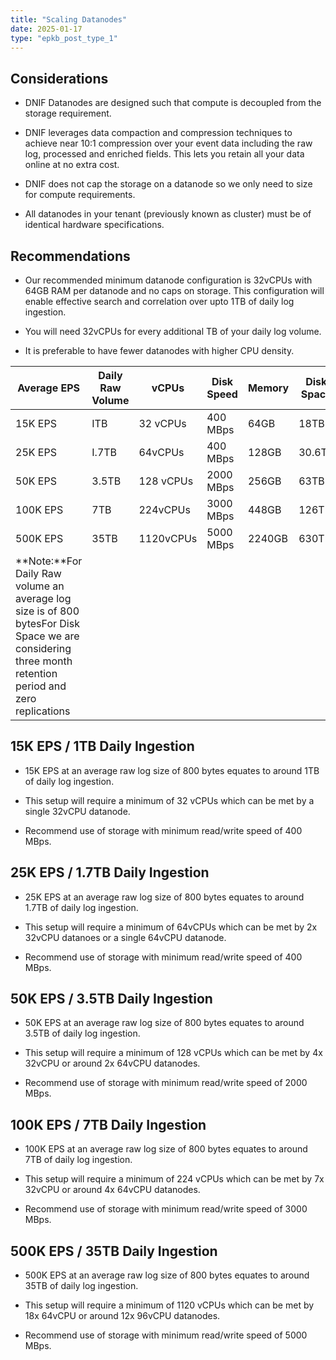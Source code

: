 ```yaml
---
title: "Scaling Datanodes"
date: 2025-01-17
type: "epkb_post_type_1"
---
```


## **Considerations**

- DNIF Datanodes are designed such that compute is decoupled from the storage requirement.

- DNIF leverages data compaction and compression techniques to achieve near 10:1 compression over your event data including the raw log, processed and enriched fields. This lets you retain all your data online at no extra cost.

- DNIF does not cap the storage on a datanode so we only need to size for compute requirements.

- All datanodes in your tenant (previously known as cluster) must be of identical hardware specifications.

## **Recommendations**

- Our recommended minimum datanode configuration is 32vCPUs with 64GB RAM per datanode and no caps on storage. This configuration will enable effective search and correlation over upto 1TB of daily log ingestion.

- You will need 32vCPUs for every additional TB of your daily log volume.

- It is preferable to have fewer datanodes with higher CPU density.

| **Average EPS** | **Daily Raw Volume** | **vCPUs** | **Disk Speed** | **Memory** | **Disk Space** |
| --- | --- | --- | --- | --- | --- |
| 15K EPS | ITB | 32 vCPUs | 400 MBps | 64GB | 18TB |
| 25K EPS | I.7TB | 64vCPUs | 400 MBps | 128GB | 30.6TB |
| 50K EPS | 3.5TB | 128 vCPUs | 2000 MBps | 256GB | 63TB |
| 100K EPS | 7TB | 224vCPUs | 3000 MBps | 448GB | 126TB |
| 500K EPS | 35TB | 1120vCPUs | 5000 MBps | 2240GB | 630TB |
| **Note:**For Daily Raw volume an average log size is of 800 bytesFor Disk Space we are considering three month retention period and zero replications |  |  |  |  |  |

## **15K EPS / 1TB Daily Ingestion**

- 15K EPS at an average raw log size of 800 bytes equates to around 1TB of daily log ingestion.

- This setup will require a minimum of 32 vCPUs which can be met by a single 32vCPU datanode.

- Recommend use of storage with minimum read/write speed of 400 MBps.

## **25K EPS / 1.7TB Daily Ingestion**

- 25K EPS at an average raw log size of 800 bytes equates to around 1.7TB of daily log ingestion.

- This setup will require a minimum of 64vCPUs which can be met by 2x 32vCPU datanoes or a single 64vCPU datanode.

- Recommend use of storage with minimum read/write speed of 400 MBps.

## **50K EPS / 3.5TB Daily Ingestion**

- 50K EPS at an average raw log size of 800 bytes equates to around 3.5TB of daily log ingestion.

- This setup will require a minimum of 128 vCPUs which can be met by 4x 32vCPU or around 2x 64vCPU datanodes.

- Recommend use of storage with minimum read/write speed of 2000 MBps.

## **100K EPS / 7TB Daily Ingestion**

- 100K EPS at an average raw log size of 800 bytes equates to around 7TB of daily log ingestion.

- This setup will require a minimum of 224 vCPUs which can be met by 7x 32vCPU or around 4x 64vCPU datanodes.

- Recommend use of storage with minimum read/write speed of 3000 MBps.

## **500K EPS / 35TB Daily Ingestion**

- 500K EPS at an average raw log size of 800 bytes equates to around 35TB of daily log ingestion.

- This setup will require a minimum of 1120 vCPUs which can be met by 18x 64vCPU or around 12x 96vCPU datanodes.

- Recommend use of storage with minimum read/write speed of 5000 MBps.
